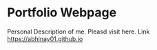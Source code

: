 # Portfolio Webpage
Personal Description of me.
Pleasd visit here.
Link https://abhinay01.github.io

